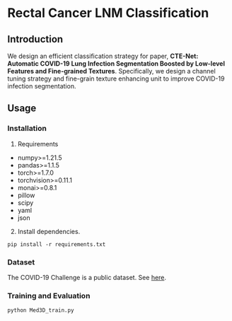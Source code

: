 # Rectal Cancer LNM Classification
## Introduction
We design an efficient classification strategy for paper, **CTE-Net: Automatic COVID-19 Lung Infection Segmentation Boosted by Low-level Features and Fine-grained Textures**. 
Specifically, we design a channel tuning strategy and fine-grain texture enhancing unit to improve COVID-19 infection segmentation.

## Usage
### Installation
1. Requirements

- numpy>=1.21.5
- pandas>=1.1.5
- torch>=1.7.0
- torchvision>=0.11.1
- monai>=0.8.1
- pillow
- scipy
- yaml
- json

2. Install dependencies.
```shell
pip install -r requirements.txt
```
### Dataset
The COVID-19 Challenge is a public dataset. See [here](./sample_data).

### Training and Evaluation

```
python Med3D_train.py
```


